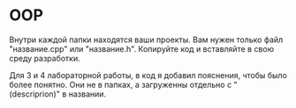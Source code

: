 # OOP
Внутри каждой папки находятся ваши проекты. Вам нужен только файл "название.cpp" или "название.h". Копируйте код и вставляйте в свою среду разработки.

Для 3 и 4 лабораторной работы, в код я добавил пояснения, чтобы было более понятно. Они не в папках, а загруженны отдельно с "(descriprion)" в названии. 

